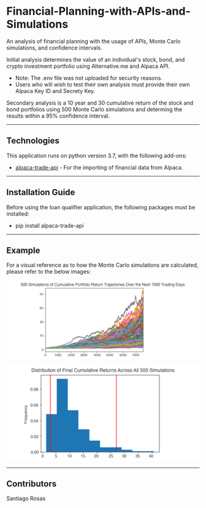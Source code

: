 # Financial-Planning-with-APIs-and-Simulations

An analysis of financial planning with the usage of APIs, Monte Carlo simulations, and confidence intervals.

Initial analysis determines the value of an individual's stock, bond, and crypto investment portfolio using Alternative.me and Alpaca API.

*    Note: The .env file was not uploaded for security reasons.
*    Users who will wish to test their own analysis must provide their own Alpaca Key ID and Secrety Key.

Secondary analysis is a 10 year and 30 cumulative return of the stock and bond portfolios using 500 Monte Carlo simulations and determing the results within a 95% confidence interval. 


---

## Technologies

This application runs on python version 3.7, with the following add-ons:

* [alpaca-trade-api](https://github.com/alpacahq/alpaca-trade-api-python) - For the importing of financial data from Alpaca.


---

## Installation Guide

Before using the loan qualifier application, the following packages must be installed:

*    pip install alpaca-trade-api


---

## Example

For a visual reference as to how the Monte Carlo simulations are calculated, please refer to the below images:

![Monte Carlo Cumulative Portfolio Return](Images/5-4-monte-carlo-line-plot.png)

![Monte Carlo Cumulative Portfolio Histogram](Images/5-4-monte-carlo-histogram.png)


---

## Contributors

Santiago Rosas

